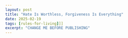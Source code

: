 ```yaml
---
layout: post
title: "Hate Is Worthless, Forgiveness Is Everything"
date: 2025-02-19
tags: [rules-for-living]]]
excerpt: "CHANGE ME BEFORE PUBLISHING"
---
```

